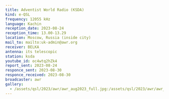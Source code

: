 ```yaml
---
title: Adventist World Radio (KSDA)
kind: e-QSL
frequency: 12055 kHz
language: Kachin
reception_date: 2023-08-24
reception_time: 13.00-13.29
location: Moscow, Russia (inside city)
mail_to: mailto:uk-admin@awr.org
receiver: BELKA
antenna: its telescopic
station: ksda
youtube_id: oc4wtq2hZk4
report_sent: 2023-08-24
responce_sent: 2023-08-30
responce_received: 2023-08-30
broadcaster: awr
gallery:
  - /assets/qsl/2023/awr/awr_aug2023_full.jpg:/assets/qsl/2023/awr/awr_aug2023_small.jpg
---
```

